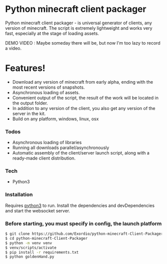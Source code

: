# Python minecraft client packager

Python minecraft client packager - is universal generator of clients, any version of minecraft.
The script is extremely lightweight and works very fast, especially at the stage of loading assets.

DEMO VIDEO : Maybe someday there will be, but now I'm too lazy to record a video.

# Features!

  - Download any version of minecraft from early alpha, ending with the most recent versions of snapshots.
  - Asynchronous loading of assets.
  - Convenient output of the script, the result of the work will be located in the output folder.
  - In addition to any version of the client, you also get any version of the server in the kit.
  - Build on any platform, windows, linux, osx
 
 ### Todos
 
  - Asynchronous loading of libraries
  - Running all downloads parallel/asynchronously
  - Automatic assembly of the client/server launch script, along with a ready-made client distribution.
 
 ### Tech
* Python3

### Installation

Requires [python3](https://www.python.org/downloads/) to run.
Install the dependencies and devDependencies and start the websocket server.

### Before starting, you must specify in config, the launch platform


```sh
$ git clone https://github.com/Exordio/python-minecraft-Client-Packager
$ cd python-minecraft-Client-Packager
$ python -m venv venv 
$ venv/scripts/activate
$ pip install -r requirements.txt
$ python goldenHand.py
```

